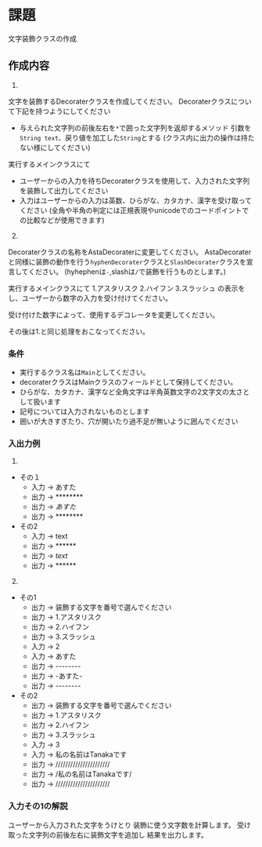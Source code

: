 # 課題

文字装飾クラスの作成

## 作成内容

1.
文字を装飾するDecoraterクラスを作成してください。
Decoraterクラスについて下記を持つようにしてください
* 与えられた文字列の前後左右を`*`で囲った文字列を返却するメソッド
  引数を`String text`、戻り値を加工した`String`とする
  (クラス内に出力の操作は持たない様にしてください)

実行するメインクラスにて
* ユーザーからの入力を待ちDecoraterクラスを使用して、入力された文字列を装飾して出力してください
* 入力はユーザーからの入力は英数、ひらがな、カタカナ、漢字を受け取ってください
  (全角や半角の判定には正規表現やunicodeでのコードポイントでの比較などが使用できます)

2.
Decoraterクラスの名称をAstaDecoraterに変更してください。
AstaDecoraterと同様に装飾の動作を行う`hyphenDecorater`クラスと`SlashDecorater`クラスを宣言してください。
(hyhephenは`-`,slashは`/`で装飾を行うものとします。)

実行するメインクラスにて
1.アスタリスク
2.ハイフン
3.スラッシュ
の表示をし、ユーザーから数字の入力を受け付けてください。

受け付けた数字によって、使用するデコレータを変更してください。

その後は1.と同じ処理をおこなってください。

### 条件
* 実行するクラス名は`Main`としてください。
* decoraterクラスはMainクラスのフィールドとして保持してください。
* ひらがな、カタカナ、漢字など全角文字は半角英数文字の2文字文の太さとして扱います
* 記号については入力されないものとします
* 囲いが大きすぎたり、穴が開いたり過不足が無いように囲んでください


### 入出力例
1. 
* その１
  * 入力 -> あすた
  * 出力 -> ******** 
  * 出力 -> *あすた* 
  * 出力 -> ******** 
* その2
  * 入力 -> text
  * 出力 -> ******
  * 出力 -> *text*
  * 出力 -> ****** 
2. 
* その1
  * 出力 -> 装飾する文字を番号で選んでください 
  * 出力 -> 1.アスタリスク 
  * 出力 -> 2.ハイフン
  * 出力 -> 3.スラッシュ
  * 入力 -> 2
  * 入力 -> あすた
  * 出力 -> --------
  * 出力 -> -あすた- 
  * 出力 -> --------
* その2
  * 出力 -> 装飾する文字を番号で選んでください 
  * 出力 -> 1.アスタリスク 
  * 出力 -> 2.ハイフン
  * 出力 -> 3.スラッシュ
  * 入力 -> 3  
  * 入力 -> 私の名前はTanakaです 
  * 出力 -> //////////////////////
  * 出力 -> /私の名前はTanakaです/
  * 出力 -> //////////////////////
### 入力その1の解説

ユーザーから入力された文字をうけとり
装飾に使う文字数を計算します。
受け取った文字列の前後左右に装飾文字を追加し
結果を出力します。
